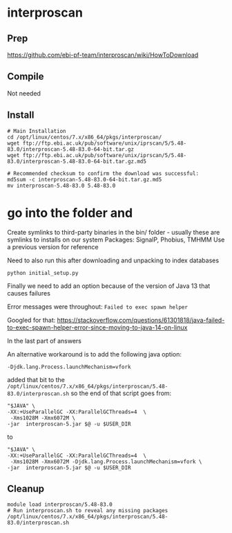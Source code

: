 # interproscan

## Prep
https://github.com/ebi-pf-team/interproscan/wiki/HowToDownload

## Compile
Not needed

## Install
```
# Main Installation
cd /opt/linux/centos/7.x/x86_64/pkgs/interproscan/
wget ftp://ftp.ebi.ac.uk/pub/software/unix/iprscan/5/5.48-83.0/interproscan-5.48-83.0-64-bit.tar.gz
wget ftp://ftp.ebi.ac.uk/pub/software/unix/iprscan/5/5.48-83.0/interproscan-5.48-83.0-64-bit.tar.gz.md5

# Recommended checksum to confirm the download was successful:
md5sum -c interproscan-5.48-83.0-64-bit.tar.gz.md5
mv interproscan-5.48-83.0 5.48-83.0
```

# go into the folder and 
Create symlinks to third-party binaries in the bin/ folder - usually these are symlinks to installs on our system
Packages: SignalP, Phobius, TMHMM
Use a previous version for reference


Need to also run this after downloading and unpacking to index databases
```
python initial_setup.py
```

Finally we need to add an option because of the version of Java 13 that causes failures

Error messages were throughout:
```Failed to exec spawn helper```

Googled for that:
https://stackoverflow.com/questions/61301818/java-failed-to-exec-spawn-helper-error-since-moving-to-java-14-on-linux

In the last part of answers

An alternative workaround is to add the following java option:
```
-Djdk.lang.Process.launchMechanism=vfork
```

added that bit to the `/opt/linux/centos/7.x/x86_64/pkgs/interproscan/5.48-83.0/interproscan.sh`
so the end of that script goes from:
```
"$JAVA" \
-XX:+UseParallelGC -XX:ParallelGCThreads=4  \
 -Xms1028M -Xmx6072M \
-jar  interproscan-5.jar $@ -u $USER_DIR
```
to
```
"$JAVA" \
-XX:+UseParallelGC -XX:ParallelGCThreads=4  \
 -Xms1028M -Xmx6072M -Djdk.lang.Process.launchMechanism=vfork \
-jar  interproscan-5.jar $@ -u $USER_DIR
```

## Cleanup
```
module load interproscan/5.48-83.0
# Run interproscan.sh to reveal any missing packages
/opt/linux/centos/7.x/x86_64/pkgs/interproscan/5.48-83.0/interproscan.sh
```

